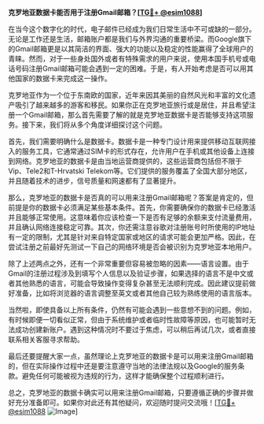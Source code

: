 **克罗地亚数据卡能否用于注册Gmail邮箱？[[TG💪+ @esim1088](https://t.me/s/esim1088)]**

在当今这个数字化的时代，电子邮件已经成为我们日常生活中不可或缺的一部分。无论是工作还是生活，邮箱账户都是我们与外界沟通的重要桥梁。而Google旗下的Gmail邮箱更是以其简洁的界面、强大的功能以及稳定的性能赢得了全球用户的青睐。然而，对于一些身处国外或者有特殊需求的用户来说，使用本国手机号或电话号码注册Gmail邮箱可能会遇到一定的困难。于是，有人开始考虑是否可以用其他国家的数据卡来完成这一操作。

克罗地亚作为一个位于东南欧的国家，近年来因其美丽的自然风光和丰富的文化遗产吸引了越来越多的游客和移民。如果你正在克罗地亚旅行或是居住，并且希望注册一个Gmail邮箱，那么首先需要了解的就是克罗地亚数据卡是否能够支持这项服务。接下来，我们将从多个角度详细探讨这个问题。

首先，我们需要明确什么是数据卡。数据卡是一种专门设计用来提供移动互联网接入的服务工具，它通常通过SIM卡的形式存在，允许用户在手机或其他设备上连接到网络。克罗地亚的数据卡是由当地运营商提供的，这些运营商包括但不限于Vip、Tele2和T-Hrvatski Telekom等。它们提供的服务覆盖了全国大部分地区，并且随着技术的进步，信号质量和网速都有了显著提升。

那么，克罗地亚的数据卡是否真的可以用来注册Gmail邮箱呢？答案是肯定的，但前提是你的数据卡必须满足某些基本条件。首先，你需要确保你的数据卡已经激活并且能够正常使用。这意味着你应该检查一下是否有足够的余额来支付流量费用，并且确认网络连接稳定可靠。其次，你还需注意谷歌对注册账号时所使用的IP地址有一定的限制，尤其是针对来自特定国家或地区的请求可能会更加严格。因此，在尝试注册之前最好先测试一下自己的网络环境是否会被识别为克罗地亚本地用户。

除了上述两点之外，还有一个非常重要但容易被忽略的因素——语言设置。由于Gmail的注册过程涉及到填写个人信息以及验证步骤，如果选择的语言不是中文或者其他熟悉的语言，可能会导致操作变得复杂甚至无法顺利完成。因此建议提前做好准备，比如将浏览器的语言调整至英文或者其他自己较为熟练使用的语言版本。

当然啦，即使具备以上所有条件，仍然有可能会遇到一些意想不到的问题。例如，有时候即便一切看似正常，但由于系统维护或者临时性故障等原因，也可能暂时无法成功创建新账户。遇到这种情况时不要过于焦虑，可以稍后再试几次，或者直接联系相关客服寻求帮助。

最后还要提醒大家一点，虽然理论上克罗地亚的数据卡是可以用来注册Gmail邮箱的，但在实际操作过程中还是要注意遵守当地的法律法规以及Google的服务条款。避免任何可能被视为违规的行为，这样才能确保整个过程顺利进行。

总之，克罗地亚的数据卡确实可以用来注册Gmail邮箱，只要遵循正确的步骤并做好充分准备即可。如果你对此还有其他疑问，欢迎随时提问交流哦！[[TG💪+ @esim1088](https://t.me/s/esim1088) ![Image](https://i.postimg.cc/4NQfJmqS/Snipaste-2025-05-13-00-14-12.png)]